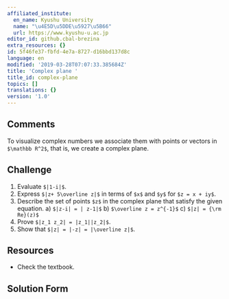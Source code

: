 ```yaml
---
affiliated_institute:
  en_name: Kyushu University
  name: "\u4E5D\u5DDE\u5927\u5B66"
  url: https://www.kyushu-u.ac.jp
editor_id: github.cbal-brezina
extra_resources: {}
id: 5f46fe37-fbfd-4e7a-8727-d16bbd137d8c
language: en
modified: '2019-03-28T07:07:33.385684Z'
title: 'Complex plane '
title_id: complex-plane
topics: []
translations: {}
version: '1.0'
---
```


## Comments

To visualize complex numbers we associate them with points or vectors in `$\mathbb R^2$`, that is, we create a complex plane.

## Challenge

1. Evaluate `$|1-i|$`.
2. Express `$|z+ 5\overline z|$`  in terms of `$x$` and `$y$` for `$z = x + iy$`.
3. Describe the set of points `$z$` in the complex plane that satisfy the given equation.
   a) `$|z-i| = | z-1|$` 
   b) `$\overline z = z^{-1}$`
   c) `$|z| = {\rm Re}(z)$`
4. Prove `$|z_1 z_2| = |z_1||z_2|$`.
5. Show that `$|z| = |-z| = |\overline z|$`.


## Resources

- Check the textbook.

## Solution Form




